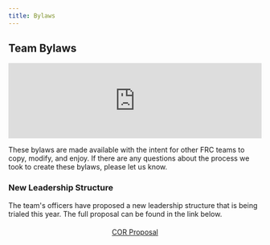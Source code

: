 ```yaml
---
title: Bylaws
---
```


## Team Bylaws
<div class="iframe-doc">
  <iframe src="https://drive.google.com/file/d/1BPt3aADx7WUi9Zm5Tp4LZI2D0zB0XUSd/view" width="100%" frameborder="0"></iframe>
</div>

These bylaws are made available with the intent for other FRC teams to copy, modify, and enjoy. If there are any questions about the process we took to create these bylaws, please let us know.

### New Leadership Structure
The team's officers have proposed a new leadership structure that is being trialed this year. The full proposal can be found in the link below.
<div style="text-align:center; padding:5px;">
  <a class="btn" href="https://docs.google.com/document/d/1uRfHLhyWTfdJyHK7mCgETE3aGG9VLCgLHEZlouQhKus">COR Proposal</a>
</div>
